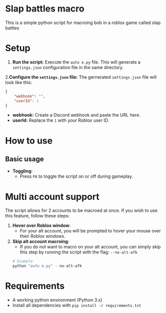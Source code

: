 # Slap battles macro
This is a simple python script for macroing bob in a roblox game called slap battles

# Setup

1. **Run the script:** Execute the `auto e.py` file. This will generate a `settings.json` configuration file in the same directory.

2.**Configure the `settings.json` file:** The gernerated `settings.json` file will look like this:
```json
{
    "webhook": "",
    "userId": 1
}
```
- **webhook:** Create a Discord webhook and paste the URL here.
- **userId:**  Replace the `1` with your Roblox user ID.

# How to use
## Basic usage
- **Toggling**:
   - Press `F6` to toggle the script on or off during gameplay.

# Multi account support
The script allows for 2 accounts to be macroed at once. If you wish to use this feature, follow these steps:

1. **Hover over Roblox window**:
   - For your alt account, you will be prompted to hover your mouse over their Roblox windows.
2. **Skip alt account macroing**:
   - If you do not want to macro on your alt account, you can simply skip this step by running the script with the flag:
   `--no-alt-afk`
   ```powershell
   # Example
   python "auto e.py" --no-alt-afk
   ```

# Requirements
- A working python environment (Python 3.x)
- Install all dependencies with `pip install -r requirements.txt`